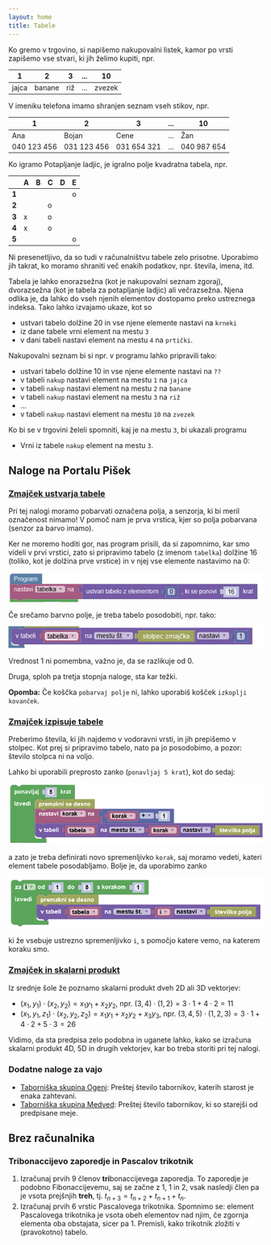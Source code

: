 ```yaml
---
layout: home
title: Tabele
---
```


<script type="text/javascript" async
  src="https://cdnjs.cloudflare.com/ajax/libs/mathjax/2.7.7/MathJax.js?config=TeX-MML-AM_CHTML">
</script>


Ko gremo v trgovino, si napišemo nakupovalni listek, kamor po vrsti zapišemo vse stvari,
ki jih želimo kupiti, npr.

| 1     | 2      | 3   | ... | 10     |
| ----- | ------ | --- | --- | ------ |
| jajca | banane | riž | ... | zvezek |

V imeniku telefona imamo shranjen seznam vseh stikov, npr.

| 1           | 2           | 3           | ... | 10          |
| ----------- | ----------- | ----------- | --- | ----------- |
| Ana         | Bojan       | Cene        | ... | Žan         |
| 040 123 456 | 031 123 456 | 031 654 321 | ... | 040 987 654 |

Ko igramo Potapljanje ladjic, je igralno polje kvadratna tabela, npr.

|       | **A** | **B** | **C** | **D** | **E** |
| ----- | ----- | ----- | ----- | ----- | ----- |
| **1** |       |       |       |       | o     |
| **2** |       |       | o     |       |       |
| **3** | x     |       | o     |       |       |
| **4** | x     |       | o     |       |       |
| **5** |       |       |       |       | o     |

Ni presenetljivo, da so tudi v računalništvu tabele zelo prisotne. Uporabimo jih takrat, ko moramo shraniti več enakih podatkov, npr. števila, imena, itd.

Tabela je lahko enorazsežna (kot je nakupovalni seznam zgoraj), dvorazsežna (kot je tabela za potapljanje ladjic) ali večrazsežna. Njena odlika je, da lahko do vseh njenih elementov dostopamo
preko ustreznega indeksa. Tako lahko izvajamo ukaze, kot so

- ustvari tabelo dolžine $20$ in vse njene elemente nastavi na `krneki`
- iz dane tabele vrni element na mestu `3`
- v dani tabeli nastavi element na mestu `4` na `prtički`.

Nakupovalni seznam bi si npr. v programu lahko pripravili tako:

- ustvari tabelo dolžine $10$ in vse njene elemente nastavi na `??`
- v tabeli `nakup` nastavi element na mestu `1` na `jajca`
- v tabeli `nakup` nastavi element na mestu `2` na `banane`
- v tabeli `nakup` nastavi element na mestu `3` na `riž`
- ...
- v tabeli `nakup` nastavi element na mestu `10` na `zvezek`

Ko bi se v trgovini želeli spomniti, kaj je na mestu `3`, bi ukazali programu

- Vrni iz tabele `nakup` element na mestu `3`.

## Naloge na Portalu Pišek

### [Zmajček ustvarja tabele](https://pisek.acm.si/contents/4907-905475276192595697-447612994611913364-1887137937359333380/)

Pri tej nalogi moramo pobarvati označena polja, a senzorja, ki bi meril označenost nimamo!
V pomoč nam je prva vrstica, kjer so polja pobarvana (senzor za barvo imamo).

Ker ne moremo hoditi gor, nas program prisili, da si zapomnimo, kar smo videli v prvi vrstici,
zato si pripravimo tabelo (z imenom `tabelka`) dolžine 16 (toliko, kot je dolžina prve vrstice) in v njej vse elemente nastavimo na 0:

![ustvari tabelo](slike/ustvari_tabelo.PNG)

Če srečamo barvno polje, je treba tabelo posodobiti, npr. tako:

![preprosto posodobi tabelo](slike/posodobi_tabelo_preprosto.PNG)

Vrednost 1 ni pomembna, važno je, da se razlikuje od 0.

Druga, sploh pa tretja stopnja naloge, sta kar težki.

**Opomba:** Če koščka `pobarvaj polje` ni, lahko uporabiš košček `izkoplji kovanček`.


### [Zmajček izpisuje tabele](https://pisek.acm.si/contents/4907-905475276192595697-447612994611913364-1496850131226426904/)

Preberimo števila, ki jih najdemo v vodoravni vrsti, in jih prepišemo v stolpec.
Kot prej si pripravimo tabelo, nato pa jo posodobimo, a pozor: število stolpca ni na voljo.

Lahko bi uporabili preprosto zanko (`ponavljaj 5 krat`), kot do sedaj:

![posodobi tabelo](slike/posodobi_tabelo.PNG)

a zato je treba definirati novo spremenljivko `korak`, saj moramo vedeti, kateri element tabele posodabljamo. Bolje je, da uporabimo zanko

![boljša for zanka](slike/boljsa_for_zanka.PNG)

ki že vsebuje ustrezno spremenljivko `i`, s pomočjo katere vemo, na katerem koraku smo.

### [Zmajček in skalarni produkt](https://pisek.acm.si/contents/4907-905475276192595697-447612994611913364-199781763712849731/)

Iz srednje šole že poznamo skalarni produkt dveh 2D ali 3D vektorjev:

- $(x_1, y_1)\cdot (x_2, y_2) = x_1 y_1 + x_2 y_2$, npr. $(3, 4)\cdot (1, 2) = 3\cdot 1 + 4\cdot 2 = 11$
- $(x_1, y_1, z_1)\cdot (x_2, y_2, z_2) = x_1 y_1 + x_2 y_2 + x_3 y_3$, npr. $(3, 4, 5)\cdot (1, 2, 3) = 3\cdot 1 + 4\cdot 2 + 5\cdot 3 = 26$

Vidimo, da sta predpisa zelo podobna in uganete lahko, kako se izračuna skalarni produkt 4D, 5D in drugih vektorjev, kar bo treba storiti pri tej nalogi.


### Dodatne naloge za vajo

- [Taborniška skupina Ogenj](https://pisek.acm.si/contents/4907-905475276192595697-336263441319752813-299337302389322177/): Preštej število tabornikov, katerih starost je enaka zahtevani.
- [Taborniška skupina Medved](https://pisek.acm.si/contents/4907-905475276192595697-336263441319752813-1635014616559399342/): Preštej število tabornikov, ki so starejši od predpisane meje.

## Brez računalnika

### Tribonaccijevo zaporedje in Pascalov trikotnik

1. Izračunaj prvih 9 členov **tri**bonaccijevega zaporedja. To zaporedje je podobno Fibonaccijevemu, saj se začne z 1, 1 in 2, vsak nasledji člen pa je vsota prejšnjih **treh**, tj. $t_{n + 3} = t_{n + 2} + t_{n + 1} + t_n$.
2. Izračunaj prvih 6 vrstic Pascalovega trikotnika. Spomnimo se: element Pascalovega trikotnika je vsota obeh elementov nad njim, če zgornja elementa oba obstajata, sicer pa 1. Premisli, kako trikotnik zložiti v (pravokotno) tabelo.